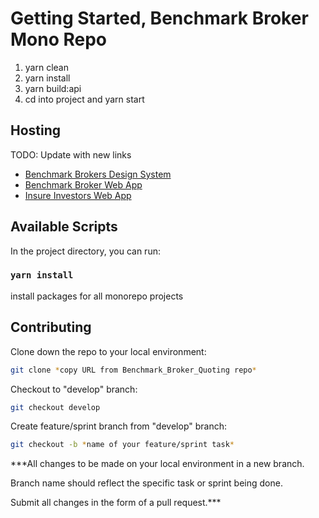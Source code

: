 # Getting Started, Benchmark Broker Mono Repo

1. yarn clean
2. yarn install
3. yarn build:api
4. cd into project and yarn start

## Hosting
TODO: Update with new links

- [Benchmark Brokers Design System](https://benchmark-design-system.netlify.app/)
- [Benchmark Broker Web App](https://benchmark-broker-app.vercel.app/)
- [Insure Investors Web App](https://insureinvestors-app.vercel.app/)

## Available Scripts

In the project directory, you can run:

### `yarn install`

install packages for all monorepo projects

## Contributing

Clone down the repo to your local environment:

```bash
git clone *copy URL from Benchmark_Broker_Quoting repo*
```

Checkout to "develop" branch:

```bash
git checkout develop
```

Create feature/sprint branch from "develop" branch:

```bash
git checkout -b *name of your feature/sprint task*
```

***All changes to be made on your local environment in a new branch.

Branch name should reflect the specific task or sprint being done.

Submit all changes in the form of a pull request.***